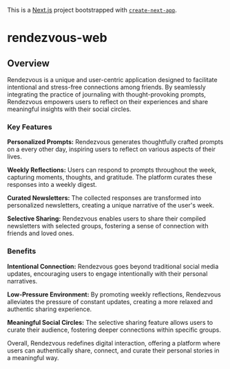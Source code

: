 This is a [Next.js](https://nextjs.org/) project bootstrapped with [`create-next-app`](https://github.com/vercel/next.js/tree/canary/packages/create-next-app).

# rendezvous-web

## Overview
Rendezvous is a unique and user-centric application designed to facilitate intentional and stress-free connections among friends. By seamlessly integrating the practice of journaling with thought-provoking prompts, Rendezvous empowers users to reflect on their experiences and share meaningful insights with their social circles.

### Key Features

**Personalized Prompts:** Rendezvous generates thoughtfully crafted prompts on a every other day, inspiring users to reflect on various aspects of their lives.

**Weekly Reflections:** Users can respond to prompts throughout the week, capturing moments, thoughts, and gratitude. The platform curates these responses into a weekly digest.

**Curated Newsletters:** The collected responses are transformed into personalized newsletters, creating a unique narrative of the user's week.

**Selective Sharing:** Rendezvous enables users to share their compiled newsletters with selected groups, fostering a sense of connection with friends and loved ones.

### Benefits

**Intentional Connection:** Rendezvous goes beyond traditional social media updates, encouraging users to engage intentionally with their personal narratives.

**Low-Pressure Environment:** By promoting weekly reflections, Rendezvous alleviates the pressure of constant updates, creating a more relaxed and authentic sharing experience.

**Meaningful Social Circles:** The selective sharing feature allows users to curate their audience, fostering deeper connections within specific groups.

Overall, Rendezvous redefines digital interaction, offering a platform where users can authentically share, connect, and curate their personal stories in a meaningful way.
